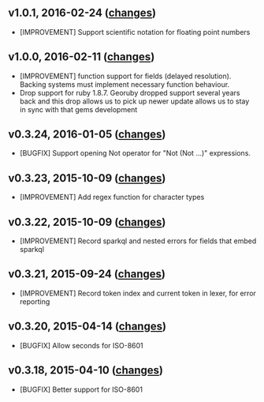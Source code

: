 v1.0.1, 2016-02-24 ([changes](https://github.com/sparkapi/sparkql/compare/v1.0.0...v1.0.1))
-------------------
  * [IMPROVEMENT] Support scientific notation for floating point numbers

v1.0.0, 2016-02-11 ([changes](https://github.com/sparkapi/sparkql/compare/v0.3.23...v1.0.0))
-------------------
  * [IMPROVEMENT] function support for fields (delayed resolution). Backing systems must
    implement necessary function behaviour.
  * Drop support for ruby 1.8.7. Georuby dropped support several years back and
    this drop allows us to pick up newer update allows us to stay in sync with
    that gems development

v0.3.24, 2016-01-05 ([changes](https://github.com/sparkapi/sparkql/compare/v0.3.23...v0.3.24))
-------------------

  * [BUGFIX] Support opening Not operator for "Not (Not ...)" expressions.

v0.3.23, 2015-10-09 ([changes](https://github.com/sparkapi/sparkql/compare/v0.3.22...v0.3.23))
-------------------

  * [IMPROVEMENT] Add regex function for character types

v0.3.22, 2015-10-09 ([changes](https://github.com/sparkapi/sparkql/compare/v0.3.21...v0.3.22))
-------------------

  * [IMPROVEMENT] Record sparkql and nested errors for fields that embed sparkql

v0.3.21, 2015-09-24 ([changes](https://github.com/sparkapi/sparkql/compare/v0.3.20...v0.3.21))
-------------------

  * [IMPROVEMENT] Record token index and current token in lexer, for error reporting

v0.3.20, 2015-04-14 ([changes](https://github.com/sparkapi/sparkql/compare/v0.3.18...v0.3.20))
-------------------

  * [BUGFIX] Allow seconds for ISO-8601

v0.3.18, 2015-04-10 ([changes](https://github.com/sparkapi/sparkql/compare/v0.3.17...v0.3.18))
-------------------

  * [BUGFIX] Better support for ISO-8601

